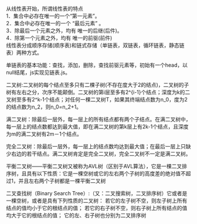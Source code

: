 从线性表开始，所谓线性表的特点 <br>
1．集合中必存在唯一的一个“第一元素”。<br>
2．集合中必存在唯一的一个 “最后元素” 。<br>
3．除最后一个元素之外，均有 唯一的后继(后件)。<br>
4．除第一个元素之外，均有 唯一的前驱(前件)<br>
线性表分成顺序存储(顺序表)和链式存储（单链表，双链表，循环链表，静态链表）两种方式。<br>

单链表的基本功能：查找，添加，删除，查找前驱元素等，初始有一个head，以null结尾，js实现见链表.js。<br>

二叉树:二叉树的每个结点至多只有二棵子树(不存在度大于2的结点)，二叉树的子树有左右之分，次序不能颠倒。二叉树的第i层至多有2^{i-1}个结点；深度为k的二叉树至多有2^k-1个结点；对任何一棵二叉树T，如果其终端结点数为n_0，度为2的结点数为n_2，则n_0=n_2+1。 <br>

满二叉树：除最后一层外，每一层上的所有结点都有两个子结点。在满二叉树中，每一层上的结点数都达到最大值，即在满二叉树的第k层上有2k-1个结点，且深度为m的满二叉树有2m－1个结点。

完全二叉树：除最后一层外，每一层上的结点数均达到最大值；在最后一层上只缺少右边的若干结点。满二叉树肯定是完全二叉树，完全二叉树不一定是满二叉树。

平衡二叉树——平衡二叉树又被称为AVL树（区别于AVL算法），它是一棵二叉排序树，且具有以下性质：它是一棵空树或它的左右两个子树的高度差的绝对值不超过1，并且左右两个子树都是一棵平衡二叉树

二叉查找树（Binary Search Tree）:（又：二叉搜索树，二叉排序树）它或者是一棵空树，或者是具有下列性质的二叉树： 若它的左子树不空，则左子树上所有结点的值均小于它的根结点的值； 若它的右子树不空，则右子树上所有结点的值均大于它的根结点的值； 它的左、右子树也分别为二叉排序树


